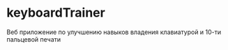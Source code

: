# keyboardTrainer
Веб приложение по улучшению навыков владения клавиатурой и 10-ти пальцевой печати
